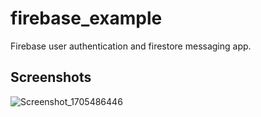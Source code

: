 # firebase_example

Firebase user authentication and firestore messaging app.

## Screenshots
![Screenshot_1705486446](https://github.com/mustafatmaca/tobeto_firebase/assets/58891564/e46cbb8d-2115-4a5e-8919-7da41b6cd841)


